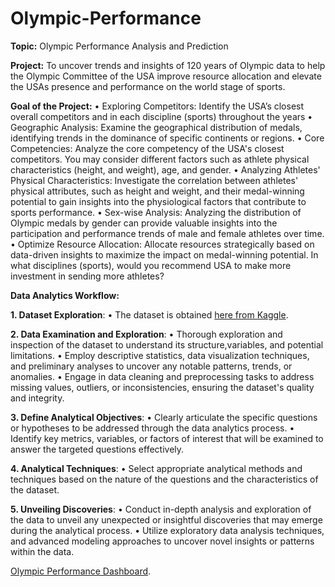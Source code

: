 # Olympic-Performance

**Topic:** Olympic Performance Analysis and Prediction


**Project:** To uncover trends and insights of 120 years of Olympic data to help the Olympic Committee of the USA improve resource allocation and elevate the USAs presence and performance on the world stage of sports.


**Goal of the Project:** 
   • Exploring Competitors: Identify the USA’s closest overall competitors and in each discipline
(sports) throughout the years
   • Geographic Analysis: Examine the geographical distribution of medals, identifying trends in the dominance of specific continents or regions.
   • Core Competencies: Analyze the core competency of the USA's closest competitors. You may
consider different factors such as athlete physical characteristics (height, and weight), age, and gender.
   • Analyzing Athletes' Physical Characteristics: Investigate the correlation between athletes'
physical attributes, such as height and weight, and their medal-winning potential to gain insights into the physiological factors that contribute to sports performance.
   • Sex-wise Analysis: Analyzing the distribution of Olympic medals by gender can provide valuable insights into the participation and performance trends of male and female athletes over time.
   • Optimize Resource Allocation: Allocate resources strategically based on data-driven insights to maximize the impact on medal-winning potential. In what disciplines (sports), would you recommend USA to make more investment in sending more athletes? 

**Data Analytics Workflow:** 

**1. Dataset Exploration**: 
   • The dataset is obtained [here from Kaggle](https://www.kaggle.com/code/mateoiglesias/olympic-games/input).

**2. Data Examination and Exploration**:
   • Thorough exploration and inspection of the dataset to understand its structure,variables, and potential limitations.
   • Employ descriptive statistics, data visualization techniques, and preliminary analyses to uncover any notable patterns, trends, or 
     anomalies.
   • Engage in data cleaning and preprocessing tasks to address missing values, outliers, or inconsistencies, ensuring the dataset's quality and integrity.
     
**3. Define Analytical Objectives**:
   • Clearly articulate the specific questions or hypotheses to be addressed through the data analytics process.
   • Identify key metrics, variables, or factors of interest that will be examined to answer the targeted questions effectively.

**4. Analytical Techniques**:
   • Select appropriate analytical methods and techniques based on the nature of the questions and the characteristics of the dataset.

**5. Unveiling Discoveries**:
   • Conduct in-depth analysis and exploration of the data to unveil any unexpected or insightful
discoveries that may emerge during the analytical process.
   • Utilize exploratory data analysis techniques, and advanced modeling approaches to uncover novel insights or patterns within the data.
   
[Olympic Performance Dashboard](https://public.tableau.com/app/profile/meret1669/viz/OlympicPerformance_17230451410000/Story1).

